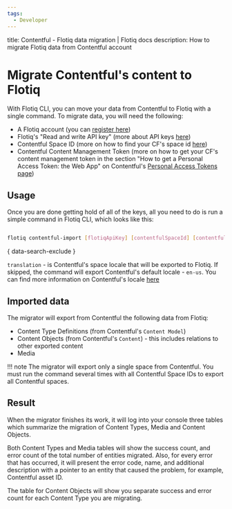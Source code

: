 ```yaml
---
tags:
  - Developer
---
```


title: Contentful - Flotiq data migration | Flotiq docs
description: How to migrate Flotiq data from Contentful account

# Migrate Contentful's content to Flotiq

With Flotiq CLI, you can move your data from Contentful to Flotiq with a single command.
To migrate data, you will need the following:

* A Flotiq account (you can [register here](http://editor.flotiq.com/register?plan=1ef44daa-fdc3-6790-960e-cb20a0848bfa))
* Flotiq's "Read and write API key" (more about API keys [here](../API/index.md))
* Contentful Space ID (more on how to find your CF's space id [here](https://www.contentful.com/help/find-space-id/))
* Contentful Content Management Token (more on how to get your CF's content management token in the section "How to get a Personal Access Token: the Web App" on Contentful's [Personal Access Tokens page](https://www.contentful.com/help/personal-access-tokens/))

## Usage

Once you are done getting hold of all of the keys, all you need to do is run a simple command in Flotiq CLI, which looks like this:

```bash

flotiq contentful-import [flotiqApiKey] [contentfulSpaceId] [contentfulContentManagementToken] [translation (optional)]
```
{ data-search-exclude }

`translation` - is Contentful's space locale that will be exported to Flotiq. If skipped, the command will export Contentful's default locale - `en-us`. You can find more information on Contentful's locale [here](https://www.contentful.com/help/working-with-translations/)

## Imported data

The migrator will export from Contentful the following data from Flotiq:

* Content Type Definitions (from Contentful's `Content Model`)
* Content Objects (from Contentful's `Content`) - this includes relations to other exported content
* Media

!!! note
    The migrator will export only a single space from Contentful. You must run the command several times with all Contentful Space IDs to export all Contentful spaces.

## Result

When the migrator finishes its work, it will log into your console three tables which summarize the migration of Content Types, Media and Content Objects.

Both Content Types and Media tables will show the success count, and error count of the total number of entities migrated. Also, for every error that has occurred, it will present the error code, name, and additional description with a pointer to an entity that caused the problem, for example, Contentful asset ID.

The table for Content Objects will show you separate success and error count for each Content Type you are migrating.
